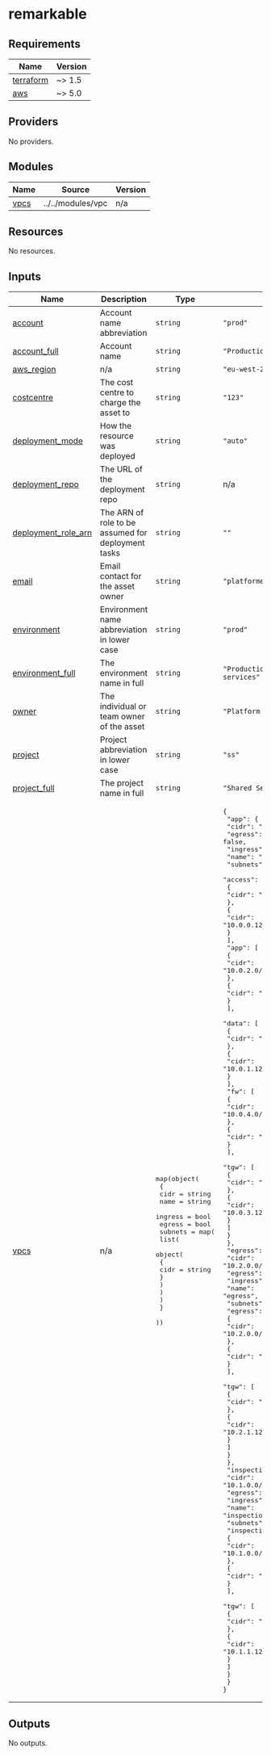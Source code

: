 # remarkable

<!-- BEGINNING OF PRE-COMMIT-TERRAFORM DOCS HOOK -->
## Requirements

| Name | Version |
|------|---------|
| <a name="requirement_terraform"></a> [terraform](#requirement\_terraform) | ~> 1.5 |
| <a name="requirement_aws"></a> [aws](#requirement\_aws) | ~> 5.0 |

## Providers

No providers.

## Modules

| Name | Source | Version |
|------|--------|---------|
| <a name="module_vpcs"></a> [vpcs](#module\_vpcs) | ../../modules/vpc | n/a |

## Resources

No resources.

## Inputs

| Name | Description | Type | Default | Required |
|------|-------------|------|---------|:--------:|
| <a name="input_account"></a> [account](#input\_account) | Account name abbreviation | `string` | `"prod"` | no |
| <a name="input_account_full"></a> [account\_full](#input\_account\_full) | Account name | `string` | `"Production Account"` | no |
| <a name="input_aws_region"></a> [aws\_region](#input\_aws\_region) | n/a | `string` | `"eu-west-2"` | no |
| <a name="input_costcentre"></a> [costcentre](#input\_costcentre) | The cost centre to charge the asset to | `string` | `"123"` | no |
| <a name="input_deployment_mode"></a> [deployment\_mode](#input\_deployment\_mode) | How the resource was deployed | `string` | `"auto"` | no |
| <a name="input_deployment_repo"></a> [deployment\_repo](#input\_deployment\_repo) | The URL of the deployment repo | `string` | n/a | yes |
| <a name="input_deployment_role_arn"></a> [deployment\_role\_arn](#input\_deployment\_role\_arn) | The ARN of role to be assumed for deployment tasks | `string` | `""` | no |
| <a name="input_email"></a> [email](#input\_email) | Email contact for the asset owner | `string` | `"platformengineering@allwyn.co.uk"` | no |
| <a name="input_environment"></a> [environment](#input\_environment) | Environment name abbreviation in lower case | `string` | `"prod"` | no |
| <a name="input_environment_full"></a> [environment\_full](#input\_environment\_full) | The environment name in full | `string` | `"Production environment for shared services"` | no |
| <a name="input_owner"></a> [owner](#input\_owner) | The individual or team owner of the asset | `string` | `"Platform Engineering"` | no |
| <a name="input_project"></a> [project](#input\_project) | Project abbreviation in lower case | `string` | `"ss"` | no |
| <a name="input_project_full"></a> [project\_full](#input\_project\_full) | The project name in full | `string` | `"Shared Services"` | no |
| <a name="input_vpcs"></a> [vpcs](#input\_vpcs) | n/a | <pre>map(object(<br>    {<br>      cidr    = string<br>      name    = string<br>      ingress = bool<br>      egress  = bool<br>      subnets = map(<br>        list(<br>          object(<br>            {<br>              cidr = string<br>            }<br>          )<br>        )<br>      )<br>    }<br>  ))</pre> | <pre>{<br>  "app": {<br>    "cidr": "10.0.0.0/16",<br>    "egress": false,<br>    "ingress": true,<br>    "name": "app",<br>    "subnets": {<br>      "access": [<br>        {<br>          "cidr": "10.0.0.0/25"<br>        },<br>        {<br>          "cidr": "10.0.0.128/25"<br>        }<br>      ],<br>      "app": [<br>        {<br>          "cidr": "10.0.2.0/25"<br>        },<br>        {<br>          "cidr": "10.0.2.128/25"<br>        }<br>      ],<br>      "data": [<br>        {<br>          "cidr": "10.0.1.0/25"<br>        },<br>        {<br>          "cidr": "10.0.1.128/25"<br>        }<br>      ],<br>      "fw": [<br>        {<br>          "cidr": "10.0.4.0/25"<br>        },<br>        {<br>          "cidr": "10.0.4.128/25"<br>        }<br>      ],<br>      "tgw": [<br>        {<br>          "cidr": "10.0.3.0/25"<br>        },<br>        {<br>          "cidr": "10.0.3.128/25"<br>        }<br>      ]<br>    }<br>  },<br>  "egress": {<br>    "cidr": "10.2.0.0/16",<br>    "egress": true,<br>    "ingress": false,<br>    "name": "egress",<br>    "subnets": {<br>      "egress": [<br>        {<br>          "cidr": "10.2.0.0/25"<br>        },<br>        {<br>          "cidr": "10.2.0.128/25"<br>        }<br>      ],<br>      "tgw": [<br>        {<br>          "cidr": "10.2.1.0/25"<br>        },<br>        {<br>          "cidr": "10.2.1.128/25"<br>        }<br>      ]<br>    }<br>  },<br>  "inspection": {<br>    "cidr": "10.1.0.0/16",<br>    "egress": false,<br>    "ingress": false,<br>    "name": "inspection",<br>    "subnets": {<br>      "inspection": [<br>        {<br>          "cidr": "10.1.0.0/25"<br>        },<br>        {<br>          "cidr": "10.1.0.128/25"<br>        }<br>      ],<br>      "tgw": [<br>        {<br>          "cidr": "10.1.1.0/25"<br>        },<br>        {<br>          "cidr": "10.1.1.128/25"<br>        }<br>      ]<br>    }<br>  }<br>}</pre> | no |

## Outputs

No outputs.
<!-- END OF PRE-COMMIT-TERRAFORM DOCS HOOK -->
